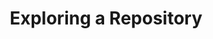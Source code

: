 ---
layout: module
title: Exploring a Repository
pre-requisites:
learning-objective: Locate the key features of a GitHub repository.
screens:
  - image-slide:
      title: GitHub Repositories
      image: repository-intro.jpg
      presenter-script:
        - A repository is the most basic element of GitHub. It is easiest to imagine as a project's folder. However, unlike an ordinary folder on your laptop, a GitHub repository offers simple yet powerful tools for collaborating with others. A repository contains all of the project files (including documentation), and stores each file's revision history. Whether you are just curious or you are a major contributor, knowing your way around a repository is essential!
  - video-slide:
      title: Exploring a repository
      video: https://www.youtube.com/watch?v=r5C6yXNaSGo
      video-script:
        - do: Navigate to the first sample repository
          say: The GitHub repository is the container that holds everything related to your project.
        - do: Click `Code` view
          say: The code view is where you will find the files included in the repository. These files may contain the project code, documentation, and other important files. We also call this view the root of the project. Any changes to these files will be tracked via Git version control.
        - do: View the `README.md`
          say: The README.md is a special file that we recommend all repositories contain. GitHub looks for this file and helpfully displays it below the repository. The README should explain the project and point readers to helpful information within the project.
        - do: Click `Issues` view
          say: Issues are used to track bugs and feature requests. Issues can be assigned to specific team members and are designed to encourage discussion and collaboration.
        - do: Click `Pull Request` view
          say: A Pull Request represents a change, such as adding, modifying, or deleting files, which the author would like to make to the repository. Pull Requests are used to resolve Issues. Go ahead and click around in the class repository now to familiarize yourself with its contents.
      production-notes:
  - quiz:
      title: Exploring a Repository
      id: COLL-01-quiz-01
      presenter-script: Before we move on, let's make sure we can find important parts of a repository
      questions:
        - title: "What is being discussed in Issue #3"
          id: COLL-01-qq1
          type: open-response
          options:
            - value: /bio/
              id: COLL-01-qq1-o1
              response: Good job! Issue 3 is discussing what we should include in a bio.
              correct: true
            - value: # Null means it matches anything else - please make this the last option
              id: COLL-01-qq1-o2
              response: Not quite. Issue 3 is discussing what should be included in a bio.
              correct: false
  - quiz:
      title: Exploring a Repository
      id: COLL-01-quiz-02
      presenter-script: Before we move on, let's make sure we can find important parts of a repository
      questions:
        - title: What is the Issue number for the discussion on updating the .gitignore
          id: COLL-01-qq2
          type: open-response
          options:
            - value: "/^#?4$/"
              id: COLL-01-qq2-o1
              response: "Good job! Issue #4 is discussing the updates to the .gitignore."
              correct: true
            - value: # Null means it matches anything else - please make this the last option
              id: COLL-01-qq2-o2
              response: "Not quite. Issue #4 is discussing the updates to the .gitignore."
  - quiz:
      title: Exploring a Repository
      id: COLL-01-quiz-03
      presenter-script: Before we move on, let's make sure we can find important parts of a repository
      questions:
        - title: "Who opened Issue #1"
          id: COLL-01-qq3
          type: open-response
          options:
            - value: /crichID/i
              id: COLL-01-qq3-o1
              response: "Good job! @crichID opened issue #1."
              correct: true
            - value: # Null means it matches anything else - please make this the last option
              id: COLL-01-qq3-o2
              response: "Not quite. @crichID opened issue #1."
              correct: false
  - quiz:
      title: Exploring a Repository
      id: COLL-01-quiz-04
      presenter-script: Before we move on, let's make sure we can find important parts of a repository
      questions:
        - title: "Who was the first person to comment on Issue #2"
          id: COLL-01-qq4
          type: open-response
          options:
            - value: /peterbell/i
              id: COLL-01-qq4-o1
              response: "Good job! @peterbell was the first person to comment on issue #2."
              correct: true
            - value: # Null means it matches anything else - please make this the last option
              id: COLL-01-qq4-o2
              response: "Not quite. @peterbell was the first person to comment on issue #2."
              correct: false
  - quiz:
      title: Exploring a Repository
      id: COLL-01-quiz-05
      presenter-script: Before we move on, let's make sure we can find important parts of a repository
      questions:
        - title: "Bonus Question! What is the number of the Pull Request that is fixing issue #4"
          id: COLL-01-qq5
          type: open-response
          options:
            - value: "/^#?5$/"
              id: COLL-01-qq5-o1
              response: "Good job! PR #5 is fixing the .gitignore file."
              correct: true
            - value: # Null means it matches anything else - please make this the last option
              id: COLL-01-qq5-o2
              response: "Not quite. PR #5 is fixing the .gitignore file."
              correct: false
additional-labs:
additional-questions:
resources:
  - title: "GitHub Glossary: Repository"
    url: https://help.github.com/articles/github-glossary/#repository

---